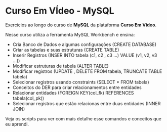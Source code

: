 # Curso Em VÍdeo - MySQL

Exercícios ao longo do curso de **MySQL** da plataforma **Curso Em Vídeo**.

Nesse curso utiliza a ferramenta MySQL Workbench e ensina:

* Cria Banco de Dados e algumas configurações (CREATE DATABASE)
* Criar as tabelas e suas estruturas (CREATE TABLE)
* Inserir Registros (INSER INTO tabela (c1, c2 , c3 ...) VALUE (v1, v2, v3 ...))
* Modificar estruturas de tabela (ALTER TABLE)
* Modificar registros (UPDATE <tabela>, DELETE FROM tabela, TRUNCATE TABLE tabela)
* Selecionar registros usando constraints (SELECT * FROM tabela)
* Conceitos do DER para criar relacionamentos entre entidades
* Relacionar entidades (FOREIGN KEY(col_fk) REFERENCES tabela(col_pk))
* Selecionar registros que estão relacionas entre duas entidades (INNER JOIN)

Veja os scripts para ver com mais detalhe esse comandos e conceitos que eu aprendi.
